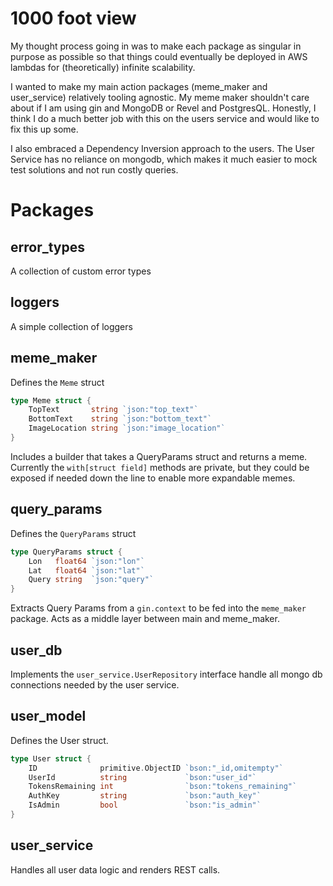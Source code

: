 # 1000 foot view
My thought process going in was to make each package as singular in purpose as possible so that things could eventually be deployed in AWS lambdas for (theoretically) infinite scalability. 

I wanted to make my main action packages (meme_maker and user_service) relatively tooling agnostic. My meme maker shouldn't care about if I am using gin and MongoDB or Revel and PostgresQL. Honestly, I think I do a much better job with this on the users service and would like to fix this up some. 

I also embraced a Dependency Inversion approach to the users. The User Service has no reliance on mongodb, which makes it much easier to mock test solutions and not run costly queries. 

# Packages

## error_types
A collection of custom error types

## loggers
A simple collection of loggers

## meme_maker
Defines the `Meme` struct 
```go
type Meme struct {
	TopText       string `json:"top_text"`
	BottomText    string `json:"bottom_text"`
	ImageLocation string `json:"image_location"`
}
```
Includes a builder that takes a QueryParams struct and returns a meme.  
Currently the `with[struct field]` methods are private, but they could be exposed if needed down the line to enable more expandable memes. 

## query_params
Defines the `QueryParams` struct
```go
type QueryParams struct {
	Lon   float64 `json:"lon"`
	Lat   float64 `json:"lat"`
	Query string  `json:"query"`
}
```
Extracts Query Params from a `gin.context` to be fed into the `meme_maker` package. Acts as a middle layer between main and meme_maker.

## user_db
Implements the `user_service.UserRepository` interface handle all mongo db connections needed by the user service. 

## user_model
Defines the User struct. 
```go
type User struct {
	ID              primitive.ObjectID `bson:"_id,omitempty"`
	UserId          string             `bson:"user_id"`
	TokensRemaining int                `bson:"tokens_remaining"`
	AuthKey         string             `bson:"auth_key"`
	IsAdmin         bool               `bson:"is_admin"`
}

```

## user_service
Handles all user data logic and renders REST calls.